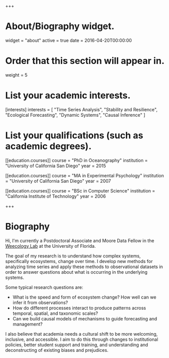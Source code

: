 +++
# About/Biography widget.
widget = "about"
active = true
date = 2016-04-20T00:00:00

# Order that this section will appear in.
weight = 5

# List your academic interests.
[interests]
  interests = [
    "Time Series Analysis",
    "Stability and Resilience", 
    "Ecological Forecasting",
    "Dynamic Systems", 
    "Causal Inference"
  ]

# List your qualifications (such as academic degrees).
[[education.courses]]
  course = "PhD in Oceanography"
  institution = "University of California San Diego"
  year = 2015

[[education.courses]]
  course = "MA in Experimental Psychology"
  institution = "University of California San Diego"
  year = 2007

[[education.courses]]
  course = "BSc in Computer Science"
  institution = "California Institute of Technology"
  year = 2006
 
+++

# Biography

Hi, I'm currently a Postdoctoral Associate and Moore Data Fellow in the [Weecology Lab](https://www.weecology.org) at the University of Florida.

The goal of my research is to understand how complex systems, specifically ecosystems, change over time. I develop new methods for analyzing time series and apply these methods to observational datasets in order to answer questions about what is occurring in the underlying systems.

Some typical research questions are:

* What is the speed and form of ecosystem change? How well can we infer it from observations?
* How do different processes interact to produce patterns across temporal, spatial, and taxonomic scales?
* Can we build causal models of mechanisms to guide forecasting and management?

I also believe that academia needs a cultural shift to be more welcoming, inclusive, and accessible. I aim to do this through changes to institutional policies, better student support and training, and understanding and deconstructing of existing biases and prejudices.